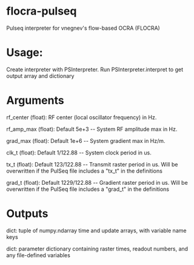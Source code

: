 # flocra-pulseq
Pulseq interpreter for vnegnev's flow-based OCRA (FLOCRA)

# Usage:
Create interpreter with PSInterpreter. Run PSInterpreter.interpret to get output array and dictionary

# Arguments
rf_center (float): RF center (local oscillator frequency) in Hz.

rf_amp_max (float): Default 5e+3 -- System RF amplitude max in Hz.

grad_max (float): Default 1e+6 -- System gradient max in Hz/m.

clk_t (float): Default 1/122.88 -- System clock period in us.

tx_t (float): Default 123/122.88 -- Transmit raster period in us. Will be overwritten if the PulSeq file includes a "tx_t" in the definitions

grad_t (float): Default 1229/122.88 -- Gradient raster period in us. Will be overwritten if the PulSeq file includes a "grad_t" in the definitions

# Outputs
dict: tuple of numpy.ndarray time and update arrays, with variable name keys

dict: parameter dictionary containing raster times, readout numbers, and any file-defined variables

